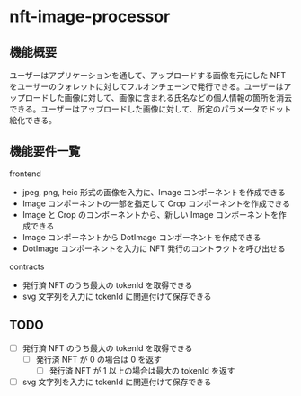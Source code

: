# nft-image-processor

## 機能概要

ユーザーはアプリケーションを通して、アップロードする画像を元にした NFT をユーザーのウォレットに対してフルオンチェーンで発行できる。ユーザーはアップロードした画像に対して、画像に含まれる氏名などの個人情報の箇所を消去できる。ユーザーはアップロードした画像に対して、所定のパラメータでドット絵化できる。

## 機能要件一覧

frontend

- jpeg, png, heic 形式の画像を入力に、Image コンポーネントを作成できる
- Image コンポーネントの一部を指定して Crop コンポーネントを作成できる
- Image と Crop のコンポーネントから、新しい Image コンポーネントを作成できる
- Image コンポーネントから DotImage コンポーネントを作成できる
- DotImage コンポーネントを入力に NFT 発行のコントラクトを呼び出せる

contracts

- 発行済 NFT のうち最大の tokenId を取得できる
- svg 文字列を入力に tokenId に関連付けて保存できる

## TODO

- [ ] 発行済 NFT のうち最大の tokenId を取得できる
  - [ ] 発行済 NFT が 0 の場合は 0 を返す
	- [ ] 発行済 NFT が 1 以上の場合は最大の tokenId を返す
- [ ] svg 文字列を入力に tokenId に関連付けて保存できる

